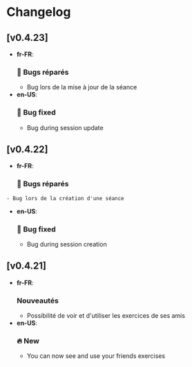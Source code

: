 # Changelog

## [v0.4.23]
 - **fr-FR**:  
     ### 🐛 Bugs réparés
    - Bug lors de la mise à jour de la séance
 - **en-US**: 
     ### 🐛 Bug fixed
     - Bug during session update

## [v0.4.22]
 -   **fr-FR**:  
     ### 🐛 Bugs réparés
    - Bug lors de la création d'une séance


 - **en-US**: 
     ###   🐛 Bug fixed
     - Bug during session creation

## [v0.4.21]
 - **fr-FR**:  
    ### Nouveautés
    - Possibilité de voir et d'utiliser les exercices de ses amis
 - **en-US**: 
     ### 🔥 New
     - You can now see and use your friends exercises
